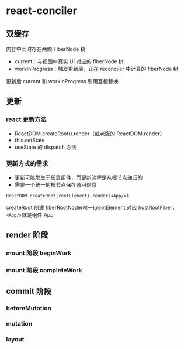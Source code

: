 # react-conciler

## 双缓存

内存中同时存在两颗 FiberNode 树

- current：与视图中真实 UI 对应的 fiberNode 树
- workInProgress：触发更新后，正在 reconciler 中计算的 fiberNode 树

更新后 current 和 workInProgress 引用互相替换

## 更新

### react 更新方法

- ReactDOM.createRoot().render（或老版的 ReactDOM.render）
- this.setState
- useState 的 dispatch 方法

### 更新方式的需求

- 更新可能发生于任意组件，而更新流程是从根节点递归的
- 需要一个统一的根节点保存通用信息

`ReactDOM.createRoot(rootElement).render(<App/>)`

createRoot 创建 fiberRootNode(唯一),rootElement 对应 hostRootFiber，`<App/>`就是组件 App

## render 阶段

### mount 阶段 beginWork

### mount 阶段 completeWork

## commit 阶段

### beforeMutation

### mutation

### layout
